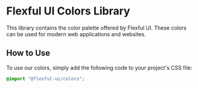 # Flexful UI Colors Library

This library contains the color palette offered by Flexful UI. These colors can be used for modern web applications and websites.

## How to Use

To use our colors, simply add the following code to your project's CSS file:

```css
@import "@flexful-ui/colors";
